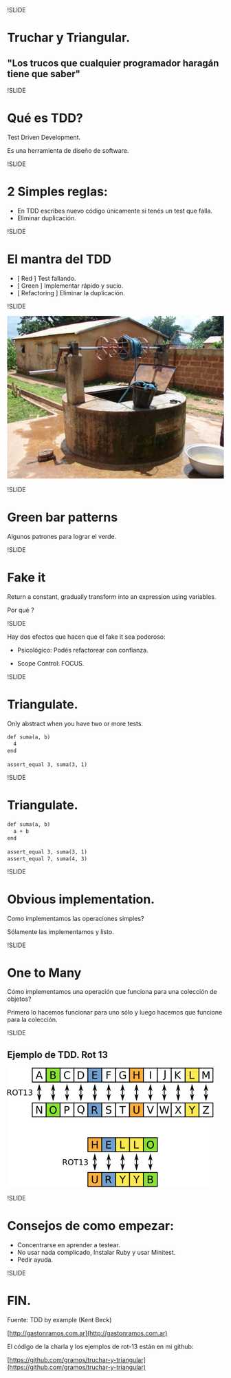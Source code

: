 !SLIDE

# Truchar y Triangular.

"Los trucos que cualquier programador haragán tiene que saber"
--------------------------------------------------------------

!SLIDE

# Qué es TDD?

Test Driven Development.

Es una herramienta de diseño de software.

!SLIDE

# 2 Simples reglas:

* En TDD escribes nuevo código únicamente si tenés un test que falla.
* Eliminar duplicación.

!SLIDE

# El mantra del TDD

* [ Red ]            Test fallando.
* [ Green ]          Implementar rápido y sucio. 
* [ Refactoring ]    Eliminar la duplicación.

!SLIDE

![Algibe](algibe.jpeg)

!SLIDE

# Green bar patterns

Algunos patrones para lograr el verde.

!SLIDE

# Fake it

Return a constant, gradually transform into an expression using variables.

Por qué ?

!SLIDE

Hay dos efectos que hacen que el fake it sea poderoso:

* Psicológico:  Podés refactorear con confianza.

* Scope Control: FOCUS.

!SLIDE

# Triangulate.

Only abstract when you have two or more tests.

    def suma(a, b)
      4
    end

    assert_equal 3, suma(3, 1)

!SLIDE

# Triangulate.

    def suma(a, b)
      a + b
    end

    assert_equal 3, suma(3, 1)
    assert_equal 7, suma(4, 3)

!SLIDE

# Obvious implementation.

Como implementamos las operaciones simples?

Sólamente las implementamos y listo.

!SLIDE

# One to Many

Cómo implementamos una operación que funciona para una colección de objetos?

Primero lo hacemos funcionar para uno sólo y luego hacemos que funcione
para la colección.

!SLIDE

## Ejemplo de TDD. Rot 13

![Rot 13](rot13-table.png)

!SLIDE

# Consejos de como empezar:

* Concentrarse en aprender a testear.
* No usar nada complicado, Instalar Ruby y usar Minitest.
* Pedir ayuda.

!SLIDE

# FIN. #

Fuente: TDD by example (Kent Beck)

[http://gastonramos.com.ar](http://gastonramos.com.ar)

El código de la charla y los ejemplos de rot-13 están en mi github:

[https://github.com/gramos/truchar-y-triangular](https://github.com/gramos/truchar-y-triangular)
